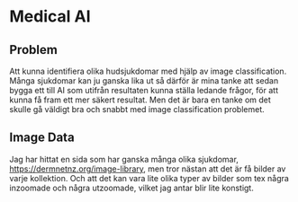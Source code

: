 # Medical AI



## Problem
Att kunna identifiera olika hudsjukdomar med hjälp av image classification. Många sjukdomar kan ju ganska lika ut så därför är mina tanke att sedan bygga ett till AI som utifrån resultaten kunna ställa ledande frågor, för att kunna få fram ett mer säkert resultat. Men det är bara en tanke om det skulle gå väldigt bra och snabbt med image classification problemet.

## Image Data
Jag har hittat en sida som har ganska många olika sjukdomar, https://dermnetnz.org/image-library, men tror nästan att det är få bilder av varje kollektion.
Och att det kan vara lite olika typer av bilder som tex några inzoomade och några utzoomade, vilket jag antar blir lite konstigt.
